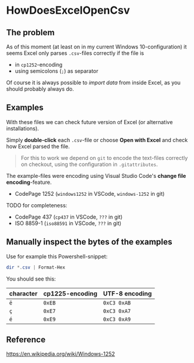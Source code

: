 # HowDoesExcelOpenCsv

## The problem

As of this moment (at least on in my current Windows 10-configuration) it seems Excel only parses `.csv`-files correctly if the file is 

- in `cp1252`-encoding
- using semicolons (`;`) as separator

Of course it is always possible to *import data* from inside Excel, as you should probably always do.

## Examples

With these files we can check future version of Excel (or alternative installations).

Simply **double-click** each `.csv`-file or choose **Open with Excel** and check how Excel parsed the file.

> For this to work we depend on `git` to encode the text-files correctly on checkout, using the configuration in `.gitattributes`.

The example-files were encoding using Visual Studio Code's **change file encoding**-feature.

- CodePage 1252 (`windows1252` in VSCode, `windows-1252` in git)

TODO for completeness:

- CodePage 437 (`cp437` in VSCode, `???` in git)
- ISO 8859-1 (`iso88591` in VSCode, `???` in git)

## Manually inspect the bytes of the examples

Use for example this Powershell-snippet:

```powershell
dir *.csv | Format-Hex
```

You should see this:

| character | cp1225-encoding | UTF-8 encoding |
|-----------|-----------------|----------------|
|    `ë`    |      `0xEB`     |   `0xC3 0xAB`  |
|    `ç`    |      `0xE7`     |   `0xC3 0xA7`  |
|    `é`    |      `0xE9`     |   `0xC3 0xA9`  |

## Reference

https://en.wikipedia.org/wiki/Windows-1252

